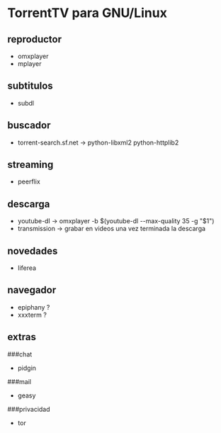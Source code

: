 TorrentTV para GNU/Linux
========================

reproductor
-----------

* omxplayer
* mplayer

subtitulos
----------

* subdl
	
buscador
--------

* torrent-search.sf.net	→ python-libxml2 python-httplib2

streaming
---------

* peerflix	

descarga
--------

* youtube-dl	→ omxplayer -b $(youtube-dl --max-quality 35 -g "$1")
* transmission	→ grabar en videos una vez terminada la descarga

novedades
---------

* liferea

navegador
---------

* epiphany ?
* xxxterm ?
	
extras
------

###chat

* pidgin

###mail

* geasy

###privacidad

* tor

